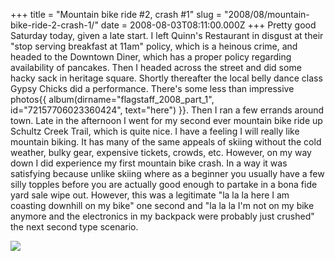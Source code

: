 +++
title = "Mountain bike ride #2, crash #1"
slug = "2008/08/mountain-bike-ride-2-crash-1/"
date = 2008-08-03T08:11:00.000Z
+++
Pretty good Saturday today, given a late start. I left Quinn's Restaurant in disgust at their "stop serving breakfast at 11am" policy, which is a heinous crime, and headed to the Downtown Diner, which has a proper policy regarding availability of pancakes. Then I headed across the street and did some hacky sack in heritage square. Shortly thereafter the local belly dance class Gypsy Chicks did a performance. There's some less than impressive photos{{ album(dirname="flagstaff_2008_part_1", id="72157706023360424", text="here") }}. Then I ran a few errands around town. Late in the afternoon I went for my second ever mountain bike ride up Schultz Creek Trail, which is quite nice. I have a feeling I will really like mountain biking. It has many of the same appeals of skiing without the cold weather, bulky gear, expensive tickets, crowds, etc. However, on my way down I did experience my first mountain bike crash. In a way it was satisfying because unlike skiing where as a beginner you usually have a few silly topples before you are actually good enough to partake in a bona fide yard sale wipe out. However, this was a legitimate "la la la here I am coasting downhill on my bike" one second and "la la la I'm not on my bike anymore and the electronics in my backpack were probably just crushed" the next second type scenario.

![](https://peterlyons-org.s3.amazonaws.com/photos/flagstaff_2008_part_1/118_schultz_creek_trail.jpg)
